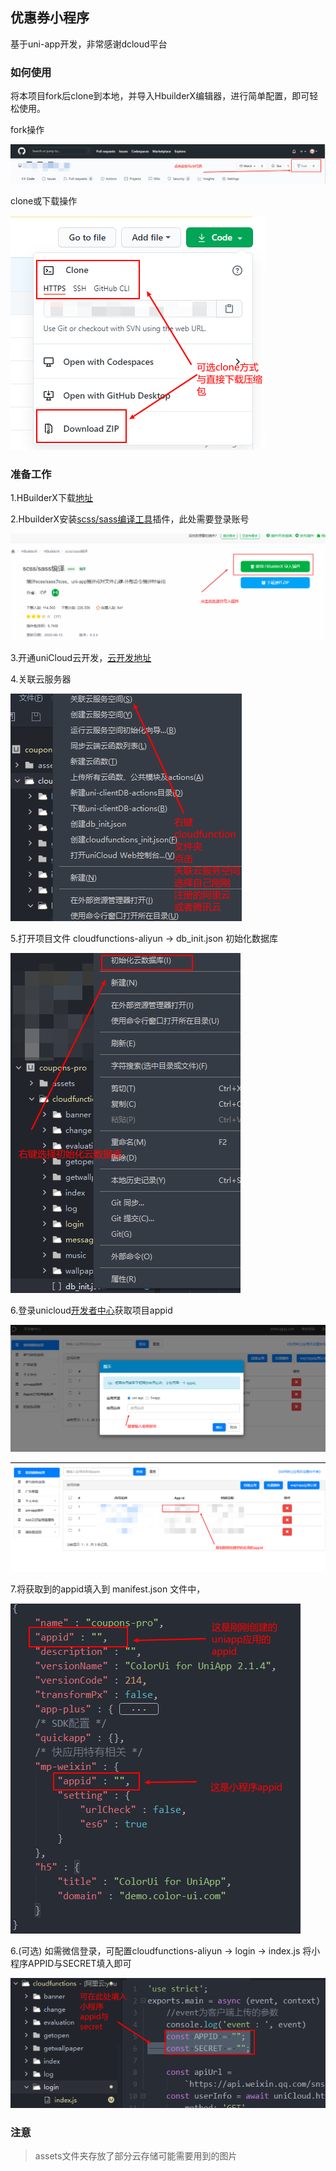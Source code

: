 ## 优惠券小程序

基于uni-app开发，非常感谢dcloud平台

### 如何使用

将本项目fork后clone到本地，并导入HbuilderX编辑器，进行简单配置，即可轻松使用。

fork操作

![fork操作](doc/image/Snipaste_2020-12-15_10-46-33.png)

clone或下载操作

![clone操作](doc/image/Snipaste_2020-12-15_10-48-59.png)

### 准备工作

1.HBuilderX下载[地址](https://dcloud.io/hbuilderx.html)

2.HbuilderX安装[scss/sass编译工具](https://ext.dcloud.net.cn/plugin?id=2046)插件，此处需要登录账号

![安装scss/sass编译工具](doc/image/Snipaste_2020-12-15_10-51-23.png)

3.开通uniCloud云开发，[云开发地址](https://unicloud.dcloud.net.cn/login)

4.关联云服务器

![关联云服务器](doc/image/Snipaste_2020-12-15_11-04-09.png)

5.打开项目文件 cloudfunctions-aliyun -> db_init.json 初始化数据库

![初始化数据库](doc/image/Snipaste_2020-12-15_10-54-37.png)

6.登录unicloud[开发者中心](https://dev.dcloud.net.cn/)获取项目appid

![创建应用](doc/image/Snipaste_2020-12-15_11-09-52.png)

![复制appid](doc/image/Snipaste_2020-12-15_11-12-43.png)

7.将获取到的appid填入到 manifest.json 文件中，

![填写appid](doc/image/Snipaste_2020-12-15_11-15-29.png)

6.(可选) 如需微信登录，可配置cloudfunctions-aliyun -> login -> index.js
将小程序APPID与SECRET填入即可

![微信登录](doc/image/Snipaste_2020-12-15_11-01-21.png)


### 注意

> assets文件夹存放了部分云存储可能需要用到的图片
